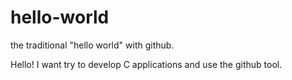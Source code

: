# hello-world
the traditional "hello world"  with github.

Hello! I want try to develop C applications and use the github tool.
